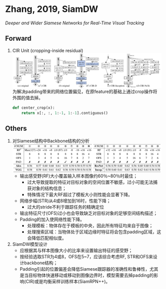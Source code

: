 # Zhang, 2019, SiamDW

*Deeper and Wider Siamese Networks for Real-Time Visual Tracking*

## Forward
1. CIR Unit (cropping-inside residual)
   <img src="./img/gaozhong_forward_01.png"  style="zoom:50%"  align="center"/>
   为解决padding带来的网络位置偏见，在原feature的基础上通过crop操作将外围的值去掉。
    ```Python
    def center_crop(x):
        return x[:, :, 1:-1, 1:-1].contiguous()
    ```

## Others
1. 对Siamese结构中Backbone结构的分析
   <img src="./img/gaozhong_other_01.png"  style="zoom:60%"  align="center"/>
   - 输出感受野(RF)大小覆盖输入样本图像约60％~80％时最佳；
      - 过大导致提取的特征对目标对象的空间位置不敏感，过小可能无法捕获对象的结构信息；
      - 特殊情况下最大RF超过了模板大小则性能会显著下降。
   - 网络步幅(STR)从4或8增加到16时，性能下降；
      - 过大的stride不利于跟踪任务的精确定位
   - 输出特征尺寸(OFS)过小也会导致缺乏对目标对象的足够空间结构描述；
   - Padding的加入使网络性能下降。
      - 处理模板：物体存在于模板的中央，因此所有特征均来自于图像；
      - 处理搜索区域：当物体处于区域边缘时特征将会包含padding区域，这会降低匹配相似度。
2. SiamDW模型设计
   - 应根据其与样本图像大小的比率来设置输出特征的感受野；
   - 按经验选取STR为4或8，OFS在5~7，应该综合考虑RF, STR和OFS来设计backbone结构；
   - Padding引起的位置偏差会降低Siamese跟踪器的准确性和鲁棒性，尤其是当目标物体快速移动或移动到图像边界时，模型需要去掉padding的影响(CIR)或是均衡采样训练样本(SiamRPN++)。

